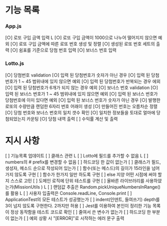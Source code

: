 # 기능 목록
### App.js
[○] 로또 구입 금액 입력
    L [○] 로또 구입 금액이 1000으로 나누어 떨어지지 않으면 예외
[○] 로또 구입 금액에 따른 로또 번호 생성 및 정렬
[○] 생성된 로또 번호 세트의 출력 
[○] 쉼표를 기준으로 당첨 번호 입력
[○] 보너스 번호 입력

### Lotto.js
[○] 당첨번호 validation
    [○] 입력 된 당첨번호가 숫자가 아닌 경우
    [○] 입력 된 당첨번호가 1 ~ 45 범위내에 있지 않으면 예외
    [○] 입력 된 당첨번호가 반복되는 경우 에외
    [○] 입력 된 당첨번호가 6개가 되지 않는 경우 예외
[○] 보너스 번호 validation
    [○] 입력 된 보너스 번호가 1 ~ 45 범위내에 있지 않으면 예외
    [○] 입력 된 보너스 번호가 당첨번호에 이미 있다면 예외
    [○] 입력 된 보너스 번호가 숫자가 아닌 경우
[○] 발행한 로또의 수량만큼 랜덤한 6자리 번호 어래이 생성
[○] 만들어진 번호는 오름차순 정렬
[○] 당첨 번호와 보너스 번호의 일치 갯수 확인
[○] 일치한 정보들을 토대로 얼마에 당첨되었는지 카운팅
[○] 당첨 내역 출력
[ ] 수익률 계산 및 출력


# 지시 사항
[ ] 기능목록 업데이트
[ ] 클래스 관련
     L [ ] Lotto에 필드를 추가할 수 없음
     L [ ] numbers의 # prefix를 변경할 수 없음
[ ] 하드코딩 한 값이 없는가
[ ] 클래스가 필드, 생성자, 메소드 순으로 작성되어 있는가
[ ] 함수(또는 메스드)의 길이가 15라인을 넘어가지 않도록 구현
[ ] 함수가 한가지 일만 하도록 구현
[ ] else 지양 어떤 시점에 써야 할지 스스로 고민
[ ] 도메인 로직에 단위 테스트를 구현
[ ] 올바른 라이브러리를 사용하얐는가(MissionUtils )
     L [ ] 랜덤값 추출은 Random.pickUniqueNumbersInRange()를 활용
     L [ ] 사용자 입출력은 Console.readLine, Console.print
[ ] ApplicationTest의 모든 테스트가 성공했는가
[ ] indent(인덴트, 들여쓰기) depth를 3이 넘지 않도록 구현한다. 2까지만 허용
[ ] Jest를 이용하여 본인이 정리한 기능 목록이 정상 동작함을 테스트 코드로 확인
[ ] 줄여서 쓴 변수가 없는가
[ ] 하드코딩 한 부분이 없는가
[ ] 예외 상황 시 "[ERROR]"로 시작하는 에러 문구 출력
